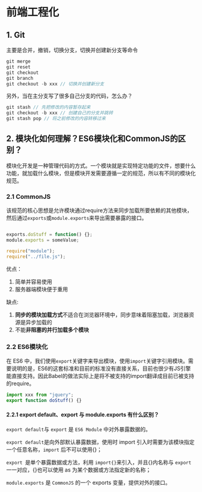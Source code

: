 # 前端工程化

## 1. Git

主要是合并，撤销，切换分支，切换并创建新分支等命令

```js
git merge 
git reset
git checkout
git branch
git checkout -b xxx // 切换并创建新分支
```

另外，当在主分支写了很多自己分支的代码，怎么办？

```js
git stash // 先把修改的内容暂存起来
git checkout -b xxx // 创建自己的分支并跳转
git stash pop // 将之前修改的内容转移过来
```



## 2. 模块化如何理解？ES6模块化和CommonJS的区别？

模块化开发是一种管理代码的方式。一个模块就是实现特定功能的文件，想要什么功能，就加载什么模块，但是模块开发需要遵循一定的规范，所以有不同的模块化规范。

### 2.1 CommonJS

该规范的核心思想是允许模块通过require方法来同步加载所要依赖的其他模块，然后通过`exports`或`module.exports`来导出需要暴露的接口。

```js

exports.doStuff = function() {};
module.exports = someValue;

require("module");
require("../file.js");

```

优点：

1. 简单并容易使用
2. 服务器端模块便于重用

缺点:

1. **同步的模块加载方式**不适合在浏览器环境中，同步意味着阻塞加载，浏览器资源是异步加载的
2. 不能**非阻塞的并行加载多个模块**



### 2.2 ES6模块化

在 ES6 中，我们使用`export`关键字来导出模块，使用`import`关键字引用模块。需要说明的是，ES6的这套标准和目前的标准没有直接关系，目前也很少有JS引擎能直接支持。因此Babel的做法实际上是将不被支持的import翻译成目前已被支持的require。

```js
import xxx from "jquery";
export function doStuff() {}
```

#### 2.2.1 **export default、export 与 module.exports 有什么区别？**

`export default`与 `export` 是 `ES6 Module` 中对外暴露数据的。

 `export default`是向外部默认暴露数据，使用时 import 引入时需要为该模块指定一个任意名称，`import` 后不可以使用{}； 

`export `是单个暴露数据或方法，利用 `import{}`来引入，并且{}内名称与 `export `一一对应，{}也可以使用 as 为某个数据或方法指定新的名称； 

`module.exports` 是 `CommonJS` 的一个 exports 变量，提供对外的接口。

